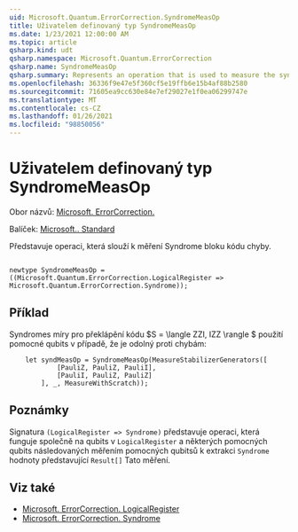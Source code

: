 ```yaml
---
uid: Microsoft.Quantum.ErrorCorrection.SyndromeMeasOp
title: Uživatelem definovaný typ SyndromeMeasOp
ms.date: 1/23/2021 12:00:00 AM
ms.topic: article
qsharp.kind: udt
qsharp.namespace: Microsoft.Quantum.ErrorCorrection
qsharp.name: SyndromeMeasOp
qsharp.summary: Represents an operation that is used to measure the syndrome of an error-correcting code block.
ms.openlocfilehash: 36336f9e47e5f360cf5e19ffb6e15b4af88b2580
ms.sourcegitcommit: 71605ea9cc630e84e7ef29027e1f0ea06299747e
ms.translationtype: MT
ms.contentlocale: cs-CZ
ms.lasthandoff: 01/26/2021
ms.locfileid: "98850056"
---
```

# <a name="syndromemeasop-user-defined-type"></a>Uživatelem definovaný typ SyndromeMeasOp

Obor názvů: [Microsoft. ErrorCorrection.](xref:Microsoft.Quantum.ErrorCorrection)

Balíček: [Microsoft.. Standard](https://nuget.org/packages/Microsoft.Quantum.Standard)


Představuje operaci, která slouží k měření Syndrome bloku kódu chyby.

```qsharp

newtype SyndromeMeasOp = ((Microsoft.Quantum.ErrorCorrection.LogicalRegister => Microsoft.Quantum.ErrorCorrection.Syndrome));
```



## <a name="example"></a>Příklad

Syndromes míry pro překlápění kódu $S = \langle ZZI, IZZ \rangle $ použití pomocné qubits v případě, že je odolný proti chybám:

```qsharp
    let syndMeasOp = SyndromeMeasOp(MeasureStabilizerGenerators([
            [PauliZ, PauliZ, PauliI],
            [PauliI, PauliZ, PauliZ]
        ], _, MeasureWithScratch));
```

## <a name="remarks"></a>Poznámky

Signatura `(LogicalRegister => Syndrome)` představuje operaci, která funguje společně na qubits v `LogicalRegister` a některých pomocných qubits následovaných měřením pomocných qubitsů k extrakci `Syndrome` hodnoty představující `Result[]` Tato měření.

## <a name="see-also"></a>Viz také

- [Microsoft. ErrorCorrection. LogicalRegister](xref:Microsoft.Quantum.ErrorCorrection.LogicalRegister)
- [Microsoft. ErrorCorrection. Syndrome](xref:Microsoft.Quantum.ErrorCorrection.Syndrome)